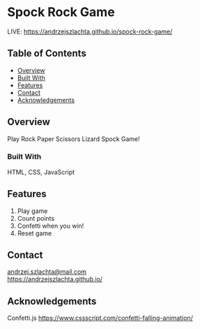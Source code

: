 # Spock Rock Game
LIVE: https://andrzejszlachta.github.io/spock-rock-game/

## Table of Contents

- [Overview](#overview)
- [Built With](#built-with)
- [Features](#features)
- [Contact](#contact)
- [Acknowledgements](#acknowledgements)

## Overview

Play Rock Paper Scissors Lizard Spock Game!

### Built With

HTML, CSS, JavaScript

## Features

1. Play game
2. Count points
3. Confetti when you win!
4. Reset game

## Contact

andrzej.szlachta@mail.com  
https://andrzejszlachta.github.io/  

## Acknowledgements

Confetti.js https://www.cssscript.com/confetti-falling-animation/  